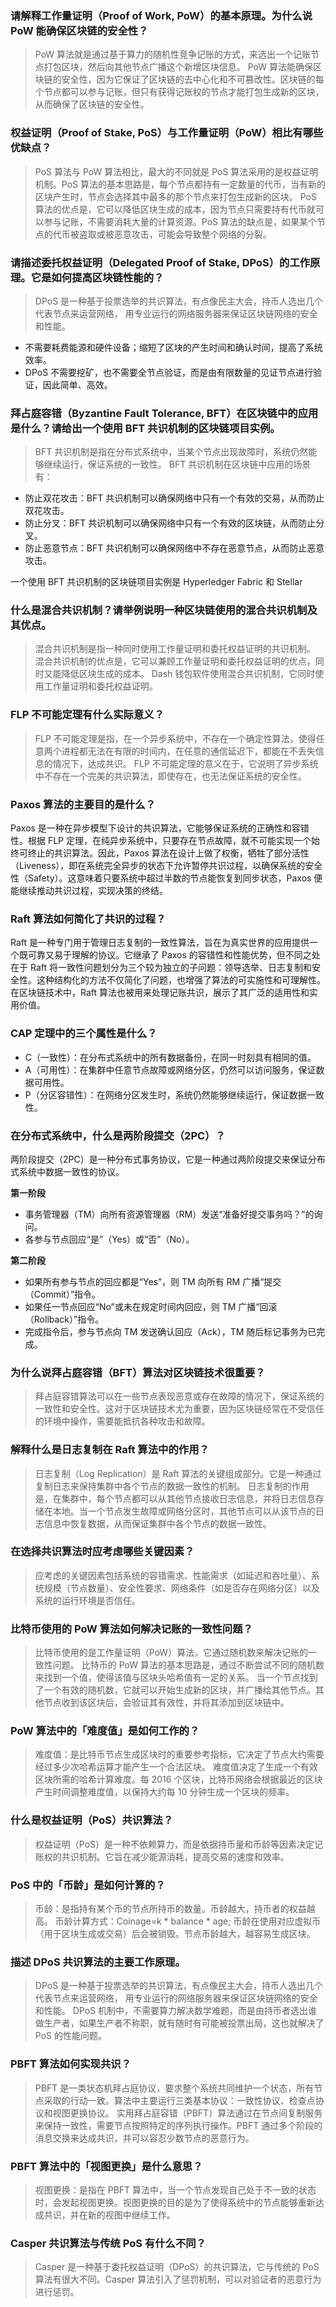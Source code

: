 ### 请解释工作量证明（Proof of Work, PoW）的基本原理。为什么说 PoW 能确保区块链的安全性？
>PoW 算法就是通过基于算力的随机性竞争记账的方式，来选出一个记账节点打包区块，然后向其他节点广播这个新增区块信息。
>PoW 算法能确保区块链的安全性，因为它保证了区块链的去中心化和不可篡改性。区块链的每个节点都可以参与记账，但只有获得记账权的节点才能打包生成新的区块，从而确保了区块链的安全性。

### 权益证明（Proof of Stake, PoS）与工作量证明（PoW）相比有哪些优缺点？
>PoS 算法与 PoW 算法相比，最大的不同就是 PoS 算法采用的是权益证明机制。PoS 算法的基本思路是，每个节点都持有一定数量的代币，当有新的区块产生时，节点会选择其中最多的那个节点来打包生成新的区块。
>PoS 算法的优点是，它可以降低区块生成的成本，因为节点只需要持有代币就可以参与记账，不需要消耗大量的计算资源。PoS 算法的缺点是，如果某个节点的代币被盗取或被恶意攻击，可能会导致整个网络的分裂。

### 请描述委托权益证明（Delegated Proof of Stake, DPoS）的工作原理。它是如何提高区块链性能的？
>DPoS 是一种基于投票选举的共识算法，有点像民主大会，持币人选出几个代表节点来运营网络， 用专业运行的网络服务器来保证区块链网络的安全和性能。
- 不需要耗费能源和硬件设备；缩短了区块的产生时间和确认时间，提高了系统效率。
- DPoS 不需要挖矿，也不需要全节点验证，而是由有限数量的见证节点进行验证，因此简单、高效。

### 拜占庭容错（Byzantine Fault Tolerance, BFT）在区块链中的应用是什么？请给出一个使用 BFT 共识机制的区块链项目实例。
>BFT 共识机制是指在分布式系统中，当某个节点出现故障时，系统仍然能够继续运行，保证系统的一致性。
>BFT 共识机制在区块链中应用的场景有：
- 防止双花攻击：BFT 共识机制可以确保网络中只有一个有效的交易，从而防止双花攻击。
- 防止分叉：BFT 共识机制可以确保网络中只有一个有效的区块链，从而防止分叉。
- 防止恶意节点：BFT 共识机制可以确保网络中不存在恶意节点，从而防止恶意攻击。

一个使用 BFT 共识机制的区块链项目实例是 Hyperledger Fabric 和 Stellar

### 什么是混合共识机制？请举例说明一种区块链使用的混合共识机制及其优点。
>混合共识机制是指一种同时使用工作量证明和委托权益证明的共识机制。
>混合共识机制的优点是，它可以兼顾工作量证明和委托权益证明的优点，同时又能降低区块生成的成本。
> Dash 钱包软件使用混合共识机制，它同时使用工作量证明和委托权益证明。

### FLP 不可能定理有什么实际意义？
>FLP 不可能定理是指，在一个异步系统中，不存在一个确定性算法，使得任意两个进程都无法在有限的时间内，在任意的通信延迟下，都能在不丢失信息的情况下，达成共识。
>FLP 不可能定理的意义在于，它说明了异步系统中不存在一个完美的共识算法，即使存在，也无法保证系统的安全性。

### Paxos 算法的主要目的是什么？
Paxos 是一种在异步模型下设计的共识算法，它能够保证系统的正确性和容错性。根据 FLP 定理，在纯异步系统中，只要存在节点故障，就不可能实现一个始终可终止的共识算法。因此，Paxos 算法在设计上做了权衡，牺牲了部分活性（Liveness），即在系统完全异步的状态下允许暂停共识过程，以确保系统的安全性（Safety）。这意味着只要系统中超过半数的节点能恢复到同步状态，Paxos 便能继续推动共识过程，实现决策的终结。

### Raft 算法如何简化了共识的过程？
Raft 是一种专门用于管理日志复制的一致性算法，旨在为真实世界的应用提供一个既可靠又易于理解的协议。它继承了 Paxos 的容错性和性能优势，但不同之处在于 Raft 将一致性问题划分为三个较为独立的子问题：领导选举、日志复制和安全性。这种结构化的方法不仅简化了问题，也增强了算法的可实施性和可理解性。在区块链技术中，Raft 算法也被用来处理记账共识，展示了其广泛的适用性和实用价值。

### CAP 定理中的三个属性是什么？
- C（一致性）：在分布式系统中的所有数据备份，在同一时刻具有相同的值。
- A（可用性）：在集群中任意节点故障或网络分区，仍然可以访问服务，保证数据可用性。
- P（分区容错性）：在网络分区发生时，系统仍然能够继续运行，保证数据一致性。
  
### 在分布式系统中，什么是两阶段提交（2PC）？
两阶段提交（2PC）是一种分布式事务协议，它是一种通过两阶段提交来保证分布式系统中数据一致性的协议。

**第一阶段**
- 事务管理器（TM）向所有资源管理器（RM）发送“准备好提交事务吗？”的询问。
- 各参与节点回应“是”（Yes）或“否”（No）。

**第二阶段**
- 如果所有参与节点的回应都是“Yes”，则 TM 向所有 RM 广播“提交（Commit）”指令。
- 如果任一节点回应“No”或未在规定时间内回应，则 TM 广播“回滚（Rollback）”指令。
- 完成指令后，参与节点向 TM 发送确认回应（Ack），TM 随后标记事务为已完成。

### 为什么说拜占庭容错（BFT）算法对区块链技术很重要？
>拜占庭容错算法可以在一些节点表现恶意或存在故障的情况下，保证系统的一致性和安全性。这对于区块链技术尤为重要，因为区块链经常在不受信任的环境中操作，需要能抵抗各种攻击和故障。

### 解释什么是日志复制在 Raft 算法中的作用？
>日志复制（Log Replication）是 Raft 算法的关键组成部分。它是一种通过复制日志来保持集群中各个节点的数据一致性的机制。
>日志复制的作用是，在集群中，每个节点都可以从其他节点接收日志信息，并将日志信息存储在本地。当一个节点发生故障或网络分区时，其他节点可以从该节点的日志信息中恢复数据，从而保证集群中各个节点的数据一致性。

### 在选择共识算法时应考虑哪些关键因素？
>应考虑的关键因素包括系统的容错需求、性能需求（如延迟和吞吐量）、系统规模（节点数量）、安全性要求、网络条件（如是否存在网络分区）以及系统的运行环境是否信任。


### 比特币使用的 PoW 算法如何解决记账的一致性问题？
>比特币使用的是工作量证明（PoW）算法，它通过随机数来解决记账的一致性问题。
>比特币的 PoW 算法的基本思路是，通过不断尝试不同的随机数来找到一个值，使得该值与区块头哈希值有一定的关系。
>当一个节点找到了一个有效的随机数，它就可以开始生成新的区块，并广播给其他节点。其他节点收到该区块后，会验证其有效性，并将其添加到区块链中。

### PoW 算法中的「难度值」是如何工作的？
>难度值：是比特币节点生成区块时的重要参考指标，它决定了节点大约需要经过多少次哈希运算才能产生一个合法区块。
>难度值决定了生成一个有效区块所需的哈希计算难度。每 2016 个区块，比特币网络会根据最近的区块产生时间调整难度值，以保持大约每 10 分钟生成一个区块的频率。

### 什么是权益证明（PoS）共识算法？
>权益证明（PoS）是一种不依赖算力，而是依据持币量和币龄等因素决定记账权的共识机制。它旨在减少能源消耗，提高交易的速度和效率。

### PoS 中的「币龄」是如何计算的？
>币龄：是指持有某个币的节点所持币的数量。币龄越大，持币者的权益越高。
>币龄计算方式：Coinage=k * balance * age; 币龄在使用对应虚拟币（用于区块生成或交易）后会被销毁。节点币龄越大，越容易生成区块。

### 描述 DPoS 共识算法的主要工作原理。
>DPoS 是一种基于投票选举的共识算法，有点像民主大会，持币人选出几个代表节点来运营网络， 用专业运行的网络服务器来保证区块链网络的安全和性能。
>DPoS 机制中，不需要算力解决数学难题，而是由持币者选出谁做生产者，如果生产者不称职，就有随时有可能被投票出局，这也就解决了 PoS 的性能问题。

### PBFT 算法如何实现共识？
>PBFT 是一类状态机拜占庭协议，要求整个系统共同维护一个状态，所有节点采取的行动一致。算法中主要运行三类基本协议：一致性协议、检查点协议和视图更换协议。
>实用拜占庭容错（PBFT）算法通过在节点间复制服务来保持一致性，需要节点按照特定的序列执行操作。PBFT 通过多个阶段的消息交换来达成共识，并可以容忍少数节点的恶意行为。

### PBFT 算法中的「视图更换」是什么意思？
>视图更换：是指在 PBFT 算法中，当一个节点发现自己处于不一致的状态时，会发起视图更换。视图更换的目的是为了使得系统中的节点能够重新达成共识，并在新的视图中继续工作。

### Casper 共识算法与传统 PoS 有什么不同？
>Casper 是一种基于委托权益证明（DPoS）的共识算法，它与传统的 PoS 算法有很大不同。Casper 算法引入了惩罚机制，可以对验证者的恶意行为进行惩罚。